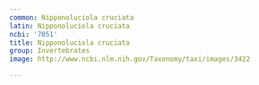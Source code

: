 ```yaml
---
common: Nipponoluciola cruciata
latin: Nipponoluciola cruciata
ncbi: '7051'
title: Nipponoluciola cruciata
group: Invertebrates
image: http://www.ncbi.nlm.nih.gov/Taxonomy/taxi/images/3422

---
```


